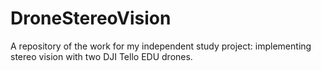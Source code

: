 # DroneStereoVision
A repository of the work for my independent study project: implementing stereo vision with two DJI Tello EDU drones.
